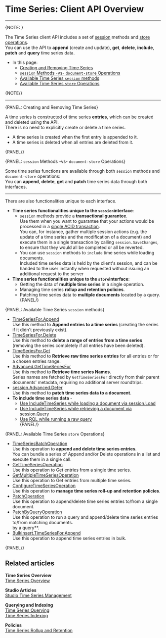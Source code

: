 ﻿# Time Series: Client API Overview
---

{NOTE: }

The Time Series client API includes a set of [session](../../../client-api/session/what-is-a-session-and-how-does-it-work) 
methods and [store](../../../client-api/what-is-a-document-store) 
[operations](../../../client-api/operations/what-are-operations).  
You can use the API to **append** (create and update), **get**, 
**delete**, **include**, **patch** and **query** time series data.  

* In this page:  
  * [Creating and Removing Time Series](../../../document-extensions/timeseries/client-api/overview#creating-and-removing-time-series)  
  * [`session` Methods -vs- `document-store` Operations](../../../document-extensions/timeseries/client-api/overview#session-methods--vs--document-store-operations)  
  * [Available Time Series `session` methods](../../../document-extensions/timeseries/client-api/overview#available-time-series-session-methods)  
  * [Available Time Series `store` Operations](../../../document-extensions/timeseries/client-api/overview#available-time-series-store-operations)  

{NOTE/}

---

{PANEL: Creating and Removing Time Series}

A time series is constructed of time series **entries**, which can 
be created and deleted using the API.  
There is no need to explicitly create or delete a time series.  

* A time series is created when the first entry is appended to it.  
* A time series is deleted when all entries are deleted from it.  

{PANEL/}

{PANEL: `session` Methods -vs- `document-store` Operations}

Some time series functions are available through both `session` methods 
and `document-store` operations:  
You can **append**, **delete**, **get** and **patch** time series data 
through both interfaces.  

---

There are also functionalities unique to each interface.  

* **Time series functionalities unique to the `session`interface**:  
   * `session` methods provide a **transactional guarantee**.  
     Use them when you want to guarantee that your actions would 
     be processed in a [single ACID transaction](../../../client-api/faq/transaction-support).  
     You can, for instance, gather multiple session actions 
     (e.g. the update of a time series and the modification 
     of a document) and execute them in a single transaction 
     by calling `session.SaveChanges`, to ensure that they 
     would all be completed or all be reverted.  
   * You can use `session` methods to `include` time series while 
     loading documents.  
     Included time series data is held by the client's session, 
     and can be handed to the user instantly when requested 
     without issuing an additional request to the server  
* **Time series functionalities unique to the `store`interface**:  
   * Getting the data of **multiple time series** in a single operation.  
   * Managing time series **rollup and retention policies**.  
   * Patching time series data to **multiple documents** located by a query.  
{PANEL/}

{PANEL: Available Time Series `session` methods}

* [TimeSeriesFor.Append](../../../document-extensions/timeseries/client-api/session/append)  
  Use this method to **Append entries to a time series** 
  (creating the series if it didn't previously exist).  
* [TimeSeriesFor.Delete](../../../document-extensions/timeseries/client-api/session/delete)  
  Use this method to **delete a range of entries from a time series** 
  (removing the series completely if all entries have been deleted).  
 * [TimeSeriesFor.Get](../../../document-extensions/timeseries/client-api/session/get/get-entries)  
  Use this method to **Retrieve raw time series entries** 
  for all entries or for a chosen entries range.  
* [Advanced.GetTimeSeriesFor](../../../document-extensions/timeseries/client-api/session/get/get-names)  
  Use this method to **Retrieve time series Names**.  
  Series names are fetched by `GetTimeSeriesFor` directly from their parent documents' 
  metadata, requiring no additional server roundtrips.  
* [session.Advanced.Defer](../../../document-extensions/timeseries/client-api/session/patch)  
  Use this method to **patch time series data to a document**.  
* **To include time series data** -  
   * [Use IncludeTimeSeries while loading a document via session.Load](../../../document-extensions/timeseries/client-api/session/include/with-session-load)  
   * [Use IncludeTimeSeries while retrieving a document via session.Query](../../../document-extensions/timeseries/client-api/session/include/with-session-query)  
   * [Use RQL while running a raw query](../../../document-extensions/timeseries/client-api/session/include/with-raw-queries)  
{PANEL/}

{PANEL: Available Time Series `store` Operations}

* [TimeSeriesBatchOperation](../../../document-extensions/timeseries/client-api/operations/append-and-delete)  
  Use this operation to **append and delete time series entries**.  
  You can bundle a series of Append and/or Delete operations in a list and 
  execute them in a single call.  
* [GetTimeSeriesOperation](../../../document-extensions/timeseries/client-api/operations/get#gettimeseriesoperation)  
  Use this operation to Get entries from a single time series.  
* [GetMultipleTimeSeriesOperation](../../../document-extensions/timeseries/client-api/operations/get#getmultipletimeseriesoperation)  
  Use this operation to Get entries from multiple time series.  
* [ConfigureTimeSeriesOperation](../../../document-extensions/timeseries/rollup-and-retention)  
  Use this operation to **manage time series roll-up and retention policies**.  
* [PatchOperation](../../../document-extensions/timeseries/client-api/operations/patch#patchoperation)  
  Use this operation to append/delete time series entries to/from a single document.  
* [PatchByQueryOperation](../../../document-extensions/timeseries/client-api/operations/patch#patchbyqueryoperation)  
  Use this operation to run a query and append/delete time series entries to/from 
  matching documents.  
  by a query**.  
* [BulkInsert.TimeSeriesFor.Append](../../../document-extensions/timeseries/client-api/operations/bulk-insert/append-in-bulk)  
  Use this operation to append time series entries in bulk.  

{PANEL/}

## Related articles

**Time Series Overview**  
[Time Series Overview](../../../document-extensions/timeseries/overview)  

**Studio Articles**  
[Studio Time Series Management](../../../studio/database/document-extensions/time-series)  

**Querying and Indexing**  
[Time Series Querying](../../../document-extensions/timeseries/querying/overview-and-syntax)  
[Time Series Indexing](../../../document-extensions/timeseries/indexing)  

**Policies**  
[Time Series Rollup and Retention](../../../document-extensions/timeseries/rollup-and-retention)  
